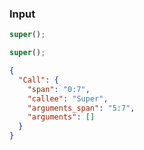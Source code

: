 ### Input
```js
super();
```

```js min
super();
```

```json
{
  "Call": {
    "span": "0:7",
    "callee": "Super",
    "arguments_span": "5:7",
    "arguments": []
  }
}
```

